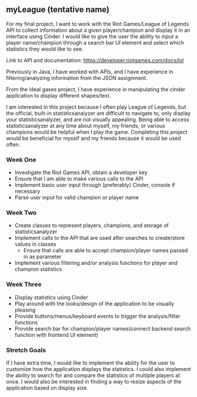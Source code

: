 ## myLeague (tentative name)

For my final project, I want to work with the Riot Games/League of Legends API to collect information about a given
player/champion and display it in an interface using Cinder. I would like to give the user the ability to input a player
name/champion through a search bar UI element and select which statistics they would like to see.

Link to API and documentation: https://developer.riotgames.com/docs/lol

Previously in Java, I have worked with APIs, and I have experience in filtering/analyzing information from the JSON
assignment.

From the ideal gases project, I have experience in manipulating the cinder application to display different shapes/text.

I am interested in this project because I often play League of Legends, but the official, built-in statisticsanalyzer are difficult
to navigate to, only display your statisticsanalyzer, and are not visually appealing. Being able to access statisticsanalyzer at any time about
myself, my friends, or various champions would be helpful when I play the game. Completing this project would be
beneficial for myself and my friends because it would be used often.

### Week One

* Investigate the Riot Games API, obtain a developer key
* Ensure that I am able to make various calls to the API
* Implement basic user input through (preferably) Cinder, console if necessary
* Parse user input for valid champion or player name

### Week Two

* Create classes to represent players, champions, and storage of statisticsanalyzer
* Implement calls to the API that are used after searches to create/store values in classes
  * Ensure that calls are able to accept champion/player names passed in as parameter
* Implement various filtering and/or analysis functions for player and champion statistics

### Week Three 

* Display statistics using Cinder
* Play around with the looks/design of the application to be visually pleasing
* Provide buttons/menus/keyboard events to trigger the analysis/filter functions
* Provide search bar for champion/player names(connect backend search function with frontend UI element)

### Stretch Goals

If I have extra time, I would like to implement the ability for the user to customize how the application displays the
statistics. I could also implement the ability to search for and compare the statistics of multiple players at once. I
would also be interested in finding a way to resize aspects of the application based on display size.